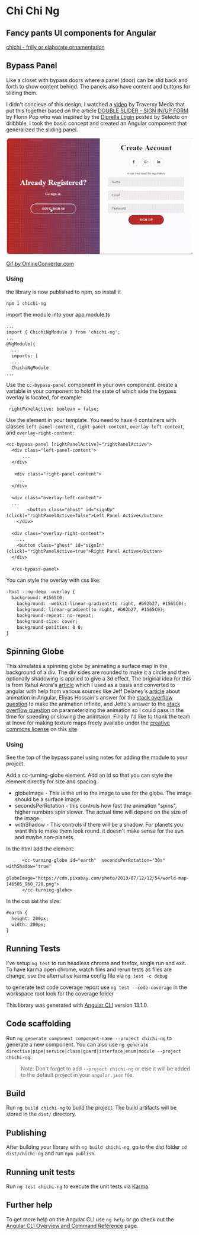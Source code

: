 # Chi Chi Ng

## Fancy pants UI components for Angular

[chichi - frilly or elaborate ornamentation](https://www.merriam-webster.com/dictionary/chichi)  

## Bypass Panel

Like a closet with bypass doors where a panel (door) can be slid back and forth to show content behind. The panels also have content and buttons for sliding them.

I didn't concieve of this design, I watched a [video](https://www.youtube.com/watch?v=mUdo6w87rh4) by Traversy Media that put this together based on the article [DOUBLE SLIDER - SIGN IN/UP FORM](https://www.florin-pop.com/blog/2019/03/double-slider-sign-in-up-form/) by Florin Pop who was inspired by the [Diprella Login](https://dribbble.com/shots/5311359-Diprella-Login) posted by Selecto on dribbble. I took the basic concept and created an Angular component that generalized the sliding panel.

![Slider Animation](https://github.com/rreganjr/chichi-ng/raw/master/projects/chichi-ng/assets/ccbypasspanel.gif)

[Gif by OnlineConverter.com](https://www.onlineconverter.com/mp4-to-gif)

### Using

the library is now published to npm, so install it

```
npm i chichi-ng
```
import the module into your app.module.ts

```
...
import { ChichiNgModule } from 'chichi-ng';
...
@NgModule({
  ...
  imports: [
  ...
  ChichiNgModule
...
```
Use the `cc-bypass-panel` component in your own component. create a variable in your component to hold the state of which side the bypass overlay is located, for example:
```
 rightPanelActive: boolean = false;
```
Use the element in your template. You need to have 4 containers with classes `left-panel-content`, `right-panel-content`, `overlay-left-content`, and `overlay-right-content`:
```
<cc-bypass-panel [rightPanelActive]="rightPanelActive">
  <div class="left-panel-content">
      ...
  </div>

   <div class="right-panel-content">
    ...
  </div>

  <div class="overlay-left-content">
  ...
		<button class="ghost" id="signUp" (click)="rightPanelActive=false">Left Panel Active</button>
	</div>

  <div class="overlay-right-content">
    ...
    <button class="ghost" id="signIn" (click)="rightPanelActive=true">Right Panel Active</button>
  </div>

  </cc-bypass-panel>
```
You can style the overlay with css like:
```
:host ::ng-deep .overlay {
  background: #1565C0;
	background: -webkit-linear-gradient(to right, #b92b27, #1565C0);
	background: linear-gradient(to right, #b92b27, #1565C0);
	background-repeat: no-repeat;
	background-size: cover;
	background-position: 0 0;
}
```

## Spinning Globe

This simulates a spinning globe by animating a surface map in the background of a div. The div sides are rounded to make it a circle and then optionally shadowing is applied to give a 3d effect. The original idea for this is from Rahul Arora's [article](https://w3bits.com/css-earth/) which I used as a basis and converted to angular with help from various sources like Jeff Delaney's [article](https://angularfirebase.com/lessons/animation-examples-in-angular-4-3/) about animation in Angular, Eliyas Hossain's answer for the [stack overflow question](https://stackoverflow.com/questions/44535108/how-do-i-perform-infinite-animations-in-angular-2) to make the animation infinite, and Jette's answer to the [stack overflow question](https://stackoverflow.com/questions/50806212/how-to-use-input-parameters-in-angular-6-animation) on parameterizing the animation so I could pass in the time for speeding or slowing the animtaion. Finally I'd like to thank the team at Inove for making texture maps freely availabe under the [creative commons license](https://creativecommons.org/licenses/by/4.0/) on this [site](https://www.solarsystemscope.com/textures/)

### Using

See the top of the bypass panel using notes for adding the module to your project.

Add a cc-turning-globe element. Add an id so that you can style the element directly for size and spacing.

* globeImage - This is the url to the image to use for the globe. The image should be a surface image.
* secondsPerRotation - this controls how fast the animation "spins", higher numbers spin slower. The actual time will depend on the size of the image.
* withShadow - This controls if there will be a shadow. For planets you want this to make them look round. it doesn't make sense for the sun and maybe non-planets.

In the html add the element:
```
      <cc-turning-globe id="earth"  secondsPerRotation="30s" withShadow="true"
        globeImage="https://cdn.pixabay.com/photo/2013/07/12/12/54/world-map-146505_960_720.png">
      </cc-turning-globe>
```

In the css set the size:
```
#earth {
  height: 200px;
  width: 200px;
}

```


## Running Tests

I've setup ```ng test``` to run headless chrome and firefox, single run and exit. To have karma open chrome, watch files and rerun tests as files are change, use the alternative karma config file via ```ng test -c debug```

to generate test code coverage report use ```ng test --code-coverage``` in the workspace root look for the coverage folder 



This library was generated with [Angular CLI](https://github.com/angular/angular-cli) version 13.1.0.

## Code scaffolding

Run `ng generate component component-name --project chichi-ng` to generate a new component. You can also use `ng generate directive|pipe|service|class|guard|interface|enum|module --project chichi-ng`.
> Note: Don't forget to add `--project chichi-ng` or else it will be added to the default project in your `angular.json` file. 

## Build

Run `ng build chichi-ng` to build the project. The build artifacts will be stored in the `dist/` directory.

## Publishing

After building your library with `ng build chichi-ng`, go to the dist folder `cd dist/chichi-ng` and run `npm publish`.

## Running unit tests

Run `ng test chichi-ng` to execute the unit tests via [Karma](https://karma-runner.github.io).

## Further help

To get more help on the Angular CLI use `ng help` or go check out the [Angular CLI Overview and Command Reference](https://angular.io/cli) page.
